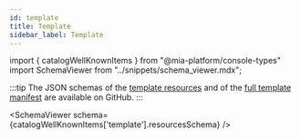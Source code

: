 ```yaml
---
id: template
title: Template
sidebar_label: Template
---
```


import { catalogWellKnownItems } from "@mia-platform/console-types"
import SchemaViewer from "../snippets/schema_viewer.mdx";

:::tip
The JSON schemas of the [template resources](https://raw.githubusercontent.com/mia-platform/console-sdk/refs/heads/main/packages/console-types/schemas/catalog/template.resources.schema.json) and of the [full template manifest](https://raw.githubusercontent.com/mia-platform/console-sdk/refs/heads/main/packages/console-types/schemas/catalog/template.manifest.schema.json) are available on GitHub.
:::

<SchemaViewer schema={catalogWellKnownItems['template'].resourcesSchema} />

<!-- ### Open Source item

If the repository hosting your item is public and openly accessible (i.e., open source), then you're all set — the item is now accessible and usable by other Companies via the Marketplace.

### Item hosted on a private repository

If your item is stored in a private repository, additional configuration is required to ensure the Console can access it.

1. **Create a Marketplace Provider**
You need to create a Provider for the Marketplace, where you'll configure the credentials required to access your Git Provider. Follow the instructions in [this guide](/console/company-configuration/providers/configure-marketplace-provider.mdx) to set it up.

The Provider must be created in the same Company where the item resides. This is defined by the `companyId` property in the item configuration.

:::info
To make Software Catalog resources accessible to other Companies, you must enable the "Allow access to all the Companies" option in the Provider settings, as explained [here](/console/company-configuration/providers/configure-marketplace-provider.mdx#step-2-provider-details).
This ensures the Console can access the item’s resources even when it belongs to a project in a different Company.
:::

2. **Link the Provider to the Item**
Once the Provider is created and connected:
- Go to the Providers section in the CMS.
- Locate your Provider and take note of its `providerId`.
- Go back to the Software Catalog and edit the item configuration.
- Add the `providerId` property with the corresponding value.

From this point on, your item will be available to all Companies across the platform! -->
